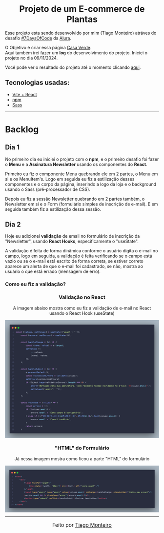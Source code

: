<h1 style="text-align:center;">Projeto de um E-commerce de Plantas</h1>

<p>
  Esse projeto esta sendo desenvolvido por mim (Tiago Monteiro) atráves do desafio <a href="https://7daysofcode.io/" target="_blank">#7DaysOfCode</a> da <a href="https://www.alura.com.br/" target="_blank">Alura</a>. 
</p>
<p>
  O Objetivo é criar essa página <a href="https://www.figma.com/design/0yOQR6fGtbdrmqeStiO0jf/7Days-React?node-id=0-1&node-type=canvas&t=mUwfhtndqnqkPjAj-0" target="_blank">Casa Verde</a>. 
  <br>Aqui também irei fazer um <strong>log</strong> do desenvolvimento do projeto. Iniciei o projeto no dia 09/11/2024.
</p>

<p>
  Você pode ver o resultado do projeto até o momento clicando <a href="https://tiagomont.github.io/loja-planta/" target="_blank">aqui</a>.
</p>


<h2>Tecnologias usadas:</h2>

- <a href="https://vite.dev/" target="_blank">Vite + React</a>
- <a href="https://www.npmjs.com/" target="_blank">npm</a>
- <a href="https://sass-lang.com/" target="_blank">Sass</a>

<hr>

<h1 style="margin-top: 40px;">Backlog</h1>

<h2>Dia 1</h2>

<p>
  No primeiro dia eu iniciei o projeto com o <strong>npm</strong>, e o primeiro desafio foi fazer o <strong>Menu</strong> e a <strong>Assinatura Newsletter</strong> usando os componentes do <strong>React</strong>.
</p>
<p>
  Primeiro eu fiz o componente Menu quebrando ele em 2 partes, o Menu em si e os MenuItem's. Logo em seguida eu fiz a estilização desses componentes e o corpo da página, inserindo a logo da loja e o background usando o Sass (pré-processador de CSS). 
</p>
<p>
  Depois eu fiz a sessão Newsletter quebrando em 2 partes também, o Newsletter em si e o Form (formulário simples de inscrição de e-mail). E em seguida também fiz a estilização dessa sessão.
</p>

<h2>Dia 2</h2>

<p>
  Hoje eu adicionei <strong>validação</strong> de email no formulário de inscrição da "Newsletter", usando <strong>React Hooks</strong>, especificamente o "useState".
</p>
<p>
  A validação é feita de forma dinâmica conforme o usuário digita o e-mail no campo, logo em seguida, a validação é feita verificando se o campo está vazio ou se o e-mail está escrito de forma correta, se estiver correto aparece um alerta de que o e-mail foi cadastrado, se não, mostra ao usuário o que está errado (mensagem de erro).
</p>

<h3>Como eu fiz a validação?</h3>

<h3 style="text-align: center;">Validação no React</h3>
<p style="text-align: center;">A imagem abaixo mostra como eu fiz a validação de e-mail no React usando o React Hook (useState)</p>
<img src="./src/assets/images/validacaojs.png" style="width: 900px; display: block; margin: auto;">
<h3 style="text-align: center;">"HTML" do Formulário</h3>
<p style="text-align: center;">Já nessa imagem mostra como ficou a parte "HTML" do formulário</p>
<img src="./src/assets/images/formjs.png" style="width: 900px; display: block; margin: auto;">

<hr>

<footer>
  <p style="text-align: center; font-size: 1.2em;">Feito por <a href="https://tiagomonteiro.dev">Tiago Monteiro</a></p>
</footer>

